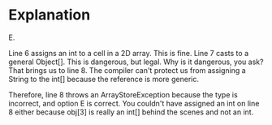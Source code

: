 # Explanation

E.

Line 6 assigns an int to a cell in a 2D array. This is fine. Line 7 casts to a general Object[]. This is dangerous, but legal. Why is it dangerous, you ask? That brings us to line 8. The compiler can't protect us from assigning a String to the int[] because the reference is more generic.

Therefore, line 8 throws an ArrayStoreException because the type is incorrect, and option E is correct. You couldn't have assigned an int on line 8 either because obj[3] is really an int[] behind the scenes and not an int.
